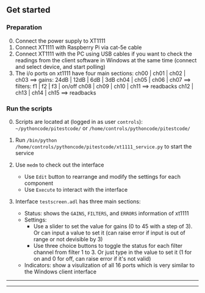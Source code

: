## Get started

### Preparation

0. Connect the power supply to XT1111
1. Connect XT1111 with Raspberry Pi via cat-5e cable
2. Connect XT1111 with the PC using USB cables if you want to check the readings from the client software in Windows at the same time (connect and select device, and start polling)
3. The i/o ports on xt1111 have four main sections:
   ch00 | ch01 | ch02 | ch03 ==> gains: 24dB | 12dB | 6dB | 3dB
   ch04 | ch05 | ch06 | ch07 ==> filters: f1 | f2 | f3 | on/off
   ch08 | ch09 | ch10 | ch11 ==> readbacks
   ch12 | ch13 | ch14 | ch15 ==> readbacks

### Run the scripts

0. Scripts are located at (logged in as user `controls`): `~/pythoncode/pitestcode/` or `/home/controls/pythoncode/pitestcode/`

1. Run `/bin/python /home/controls/pythoncode/pitestcode/xt1111_service.py` to start the service

2. Use `medm` to check out the interface

   - Use `Edit` button to rearrange and modify the settings for each component
   - Use `Execute` to interact with the interface

3. Interface `testscreen.adl` has three main sections:
   - Status: shows the `GAINS`, `FILTERS`, and `ERRORS` information of xt1111
   - Settings:
     - Use a slider to set the value for gains (0 to 45 with a step of 3). Or can input a value to set it (can raise error if input is out of range or not devisible by 3)
     - Use three choice buttons to toggle the status for each filter channel from filter 1 to 3. Or just type in the value to set it (1 for on and 0 for off, can raise error if it's not valid)
   - Indicators: show a visulization of all 16 ports which is very similar to the Windows client interface

---

---

